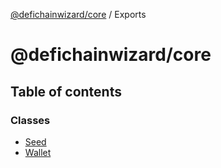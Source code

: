 [@defichainwizard/core](README.md) / Exports

# @defichainwizard/core

## Table of contents

### Classes

- [Seed](classes/Seed.md)
- [Wallet](classes/Wallet.md)

